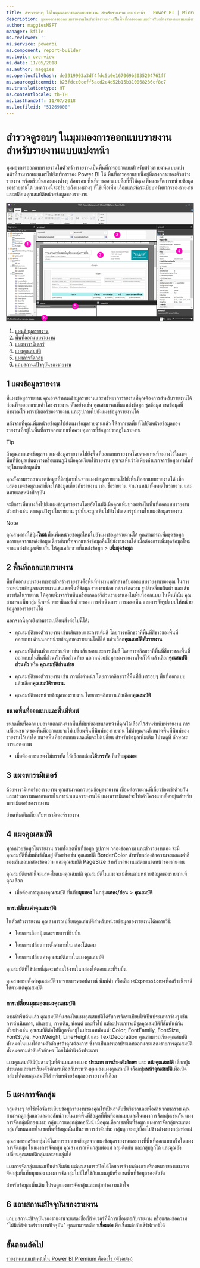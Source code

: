 ```yaml
---
title: สำรวจรอบๆ ได้ในมุมมองการออกแบบรายงาน สำหรับรายงานแบบแบ่งหน้า - Power BI | Microsoft Docs
description: มุมมองการออกแบบรายงานในตัวสร้างรายงานเป็นพื้นที่การออกแบบสำหรับสร้างรายงานแบบแบ่งหน้าที่สามารถเผยแพร่ไปยังบริการของ Power BI ได้
author: maggiesMSFT
manager: kfile
ms.reviewer: ''
ms.service: powerbi
ms.component: report-builder
ms.topic: overview
ms.date: 11/05/2018
ms.author: maggies
ms.openlocfilehash: de3919903a3df4fdc5b0e167069b3035204761ff
ms.sourcegitcommit: b23fdcc0ceff5acd2e4d52b15b310068236cf8c7
ms.translationtype: HT
ms.contentlocale: th-TH
ms.lasthandoff: 11/07/2018
ms.locfileid: "51269000"
---
```

# <a name="getting-around-in-report-design-view-for-paginated-reports"></a>สำรวจดูรอบๆ ในมุมมองการออกแบบรายงานสำหรับรายงานแบบแบ่งหน้า

มุมมองการออกแบบรายงานในตัวสร้างรายงานเป็นพื้นที่การออกแบบสำหรับสร้างรายงานแบบแบ่งหน้าที่สามารถเผยแพร่ไปยังบริการของ Power BI ได้ พื้นที่การออกแบบนี้อยู่ที่ตรงกลางของตัวสร้างรายงาน พร้อมริบบิ้นและแผงต่างๆ ล้อมรอบ พื้นที่การออกแบบคือที่ที่ให้คุณเพิ่มและจัดการหน่วยข้อมูลของรายงานได้ บทความนี้จะอธิบายถึงแผงต่างๆ ที่ใช้เพื่อเพิ่ม เลือกและจัดระเบียบทรัพยากรของรายงาน และเปลี่ยนคุณสมบัติหน่วยข้อมูลของรายงาน  

![มุมมองการออกแบบรายงานของตัวสร้างรายงาน](media/paginated-reports-report-design-view/power-bi-paginated-report-design-view.png)

1.  [แผนข้อมูลรายงาน](#report-data-pane) 
2.  [พื้นที่ออกแบบรายงาน](#report-design-surface)  
3.  [แผงพารามิเตอร์](#parameters-pane) 
4.  [แผงคุณสมบัติ](#properties-pane) 
5.  [แผงการจัดกลุ่ม](#grouping-pane) 
6.  [แถบสถานะปัจจุบันของรายงาน](#current-report-status-bar)  
  
## <a name="1-report-data-pane"></a>1 แผงข้อมูลรายงาน  
 ที่แผงข้อมูลรายงาน คุณอาจกำหนดข้อมูลรายงานและทรัพยากรรายงานที่คุณต้องการสำหรับรายงานได้ก่อนที่จะออกแบบเค้าโครงรายงาน ตัวอย่างเช่น คุณสามารถเพิ่มแหล่งข้อมูล ชุดข้อมูล เขตข้อมูลที่คำนวณไว้ พารามิเตอร์ของรายงาน และรูปภาพไปยังแผงข้อมูลรายงานได้  
  
 หลังจากที่คุณเพิ่มหน่วยข้อมูลไปยังแผงข้อมูลรายงานแล้ว ให้ลากเขตพื้นที่ไปยังหน่วยข้อมูลของรายงานที่อยู่ในพื้นที่การออกแบบเพื่อควบคุมการที่ข้อมูลปรากฏในรายงาน  
  
> [!TIP]  
>  ถ้าคุณลากเขตข้อมูลจากแผงข้อมูลรายงานไปยังพื้นที่ออกแบบรายงานโดยตรงแทนที่จะวางไว้ในเขตพื้นที่ข้อมูลเช่นตารางหรือแผนภูมิ เมื่อคุณเรียกใช้รายงาน คุณจะเห็นว่ามีเพียงค่าแรกจากข้อมูลเท่านั้นที่อยู่ในเขตข้อมูลนั้น  
  
 คุณยังสามารถลากเขตข้อมูลที่มีอยู่ภายในจากแผงข้อมูลรายงานไปยังพื้นที่ออกแบบรายงานได้ เมื่อแสดง เขตข้อมูลเหล่านี้จะให้ข้อมูลเกี่ยวกับรายงาน เช่น ชื่อรายงาน จำนวนหน้าทั้งหมดในรายงาน และหมายเลขหน้าปัจจุบัน  
  
 จะมีการเพิ่มบางสิ่งไปยังแผงข้อมูลรายงานโดยอัตโนมัติเมื่อคุณเพิ่มบางอย่างในพื้นที่ออกแบบรายงาน ตัวอย่างเช่น หากคุณฝังรูปในรายงาน รูปนั้นจะถูกเพิ่มไปยังโฟลเดอร์รูปภาพในแผงข้อมูลรายงาน  
  
> [!NOTE]  
>  คุณสามารถใช้ปุ่ม**ใหม่**เพื่อเพิ่มหน่วยข้อมูลใหม่ไปยังแผงข้อมูลรายงานได้ คุณสามารถเพิ่มชุดข้อมูลหลายชุดจากแหล่งข้อมูลเดียวกันหรือจากแหล่งข้อมูลอื่นไปยังรายงานได้ เมื่อต้องการเพิ่มชุดข้อมูลใหม่จากแหล่งข้อมูลเดียวกัน ให้คุณคลิกขวาที่แหล่งข้อมูล > **เพิ่มชุดข้อมูล**  
  
## <a name="2-report-design-surface"></a>2 พื้นที่ออกแบบรายงาน  
 พื้นที่ออกแบบรายงานของตัวสร้างรายงานคือพื้นที่ทำงานหลักสำหรับออกแบบรายงานของคุณ ในการวางหน่วยข้อมูลของรายงานเช่นเขตพื้นที่ข้อมูล รายงานย่อย กล่องข้อความ รูปสี่เหลี่ยมผืนผ้า และเส้นบรรทัดในรายงาน ให้คุณเพิ่มจากริบบิ้นหรือแกลลอรีส่วนรายงานลงในพื้นที่ออกแบบ ในพื้นที่นั้น คุณสามารถเพิ่มกลุ่ม นิพจน์ พารามิเตอร์ ตัวกรอง การดำเนินการ การมองเห็น และการจัดรูปแบบให้หน่วยข้อมูลของรายงานได้  
  
 นอกจากนี้คุณยังสามารถเปลี่ยนสิ่งต่อไปนี้ได้:  
  
-   คุณสมบัติของตัวรายงาน เช่นเส้นขอบและการเติมสี โดยการคลิกขวาที่พื้นที่สีขาวของพื้นที่ออกแบบ ด้านนอกหน่วยข้อมูลของรายงานใดก็ได้ แล้วเลือก**คุณสมบัติตัวรายงาน**  
  
-   คุณสมบัติส่วนหัวและส่วนท้าย เช่น เส้นขอบและการเติมสี โดยการคลิกขวาที่พื้นที่สีขาวของพื้นที่ออกแบบในพื้นที่ส่วนหัวหรือส่วนท้าย นอกหน่วยข้อมูลของรายงานใดก็ได้ แล้วเลือก**คุณสมบัติส่วนหัว** หรือ **คุณสมบัติส่วนท้าย**  
  
-   คุณสมบัติของตัวรายงาน เช่น การตั้งค่าหน้า โดยการคลิกขวาที่พื้นที่สีเทารอบๆ พื้นที่ออกแบบ แล้วเลือก**คุณสมบัติรายงาน**  
  
-   คุณสมบัติของหน่วยข้อมูลของรายงาน โดยการคลิกขวาแล้วเลือก**คุณสมบัติ**  
  
### <a name="design-surface-size-and-print-area"></a>ขนาดพื้นที่ออกแบบและพื้นที่พิมพ์  
ขนาดพื้นที่ออกแบบอาจแตกต่างจากพื้นที่พิมพ์ของขนาดหน้าที่คุณได้เลือกไว้สำหรับพิมพ์รายงาน การเปลี่ยนขนาดของพื้นที่ออกแบบจะไม่เปลี่ยนพื้นที่พิมพ์ของรายงาน ไม่ค่าคุณจะตั้งขนาดพื้นที่พิมพ์ของรายงานไว้เท่าใด ขนาดพื้นที่ออกแบบขนาดเต็มจะไม่เปลี่ยน สำหรับข้อมูลเพิ่มเติม โปรดดูที่ ลักษณะการแสดงภาพ 
  
- เมื่อต้องการแสดงไม้บรรทัด ให้เลือกกล่อง**ไม้บรรทัด** ที่แท็บ**มุมมอง**  
  
## <a name="3-parameters-pane"></a>3 แผงพารามิเตอร์  
 ด้วยพารามิเตอร์ของรายงาน คุณสามารถควบคุมข้อมูลรายงาน เชื่อมต่อรายงานที่เกี่ยวข้องเข้าด้วยกันและสร้างความหลากหลายในการนำเสนอรายงานได้ แผงพารามิเตอร์จะให้เค้าโครงแบบยืดหยุ่นสำหรับพารามิเตอร์ของรายงาน  
  
 อ่านเพิ่มเติมเกี่ยวกับพารามิเตอร์รายงาน   
  
## <a name="4-properties-pane"></a>4 แผงคุณสมบัติ
 ทุกหน่วยข้อมูลในรายงาน รวมทั้งเขตพื้นที่ข้อมูล รูปภาพ กล่องข้อความ และตัวรายงานเอง จะมีคุณสมบัติที่สัมพันธ์กันอยู่ ตัวอย่างเช่น คุณสมบัติ BorderColor สำหรับกล่องข้อความจะแสดงค่าสีของเส้นขอบกล่องข้อความ และคุณสมบัติ PageSize สำหรับรายงานแสดงขนาดหน้าของรายงาน  
  
 คุณสมบัติเหล่านี้จะแสดงในแผงคุณสมบัติ คุณสมบัติในแผงจะเปลี่ยนตามหน่วยข้อมูลของรายงานที่คุณเลือก  
  
- เมื่อต้องการดูแผงคุณสมบัติ ที่แท็บ**มุมมอง** ในกลุ่ม**แสดง/ซ่อน** > **คุณสมบัติ**  
  
### <a name="changing-property-values"></a>การเปลี่ยนค่าคุณสมบัติ  
 ในตัวสร้างรายงาน คุณสามารถเปลี่ยนคุณสมบัติสำหรับหน่วยข้อมูลของรายงานได้หลายวิธี:  
  
-   โดยการเลือกปุ่มและรายการที่ริบบิ้น  
  
-   โดยการเปลี่ยนการตั้งค่าภายในกล่องโต้ตอบ  
  
-   โดยการเปลี่ยนค่าคุณสมบัติภายในแผงคุณสมบัติ  
  
 คุณสมบัติที่ใช้บ่อยที่สุดจะพร้อมใช้งานในกล่องโต้ตอบและที่ริบบิ้น  
  
 คุณสามารถตั้งค่าคุณสมบัติจากรายการดรอปดาวน์ พิมพ์ค่า หรือเลือก`<Expression>`เพื่อสร้างนิพจน์ได้ตามแต่คุณสมบัติ  
  
### <a name="changing-the-properties-pane-view"></a>การเปลี่ยนมุมมองแผงคุณสมบัติ  
 ตามค่าเริ่มต้นแล้ว คุณสมบัติที่แสดงในแผงคุณสมบัติได้รับการจัดระเบียบให้เป็นประเภทกว้างๆ เช่น การดำเนินการ, เส้นขอบ, การเติม, ฟอนต์ และทั่วไป แต่ละประเภทจะมีชุดคุณสมบัติที่สัมพันธ์กัน ตัวอย่างเช่น คุณสมบัติต่อไปนี้ถูกจัดอยู่ในประเภทฟอนต์: Color, FontFamily, FontSize, FontStyle, FontWeight, LineHeight และ TextDecoration คุณสามารถเรียงคุณสมบัติทั้งหมดในแผงได้ตามตัวอักษรถ้าคุณต้องการ ซึ่งจะเป็นการเอาประเภทออกและแสดงรายการคุณสมบัติทั้งหมดตามลำดับตัวอักษร โดยไม่คำนึงถึงประเภท  
  
 แผงคุณสมบัติมีปุ่มสามปุ่มที่ด้านบนของแผง: **ประเภท** **การเรียงตัวอักษร** และ **หน้าคุณสมบัติ** เลือกปุ่มประเภทและการเรียงตัวอักษรเพื่อสลับระหว่างมุมมองแผงคุณสมบัติ เลือกปุ่ม**หน้าคุณสมบัติ**เพื่อเปิดกล่องโต้ตอบคุณสมบัติสำหรับหน่วยข้อมูลของรายงานที่เลือก  
  
  
## <a name="5-grouping-pane"></a>5 แผงการจัดกลุ่ม

 กลุ่มต่างๆ จะใช้เพื่อจัดระเบียบข้อมูลรายงานของคุณให้เป็นลำดับขั้นวิชวลและเพื่อคำนวณผลรวม คุณสามารถดูกลุ่มแถวและคอลัมน์ภายในเขตพื้นที่ข้อมูลที่พื้นที่ออกแบบและในแผงการจัดกลุ่มเช่นกัน แผงการจัดกลุ่มมีสองแผง: กลุ่มแถวและกลุ่มคอลัมน์ เมื่อคุณเลือกเขตพื้นที่ข้อมูล แผงการจัดกลุ่มจะแสดงกลุ่มทั้งหมดภายในเขตพื้นที่ข้อมูลนั้นเป็นรายการลำดับขั้น: กลุ่มลูกจะอยู่เยื้องไปข้างล่างของกลุ่มพ่อแม่  
  
 คุณสามารถสร้างกลุ่มได้โดยการลากเขตข้อมูลจากแผงข้อมูลรายงานและวางที่พื้นที่ออกแบบหรือในแผงการจัดกลุ่ม ในแผงการจัดกลุ่ม คุณสามารถเพิ่มกลุ่มพ่อแม่ กลุ่มติดกัน และกลุ่มลูกได้ และคุณยังเปลี่ยนคุณสมบัติกลุ่มและลบกลุ่มได้  
  
 แผงการจัดกลุ่มแสดงเป็นค่าเริ่มต้น แต่คุณสามารถปิดได้โดยการล้างกล่องกาเครื่องหมายของแผงการจัดกลุ่มที่แท็บมุมมอง แผงการจัดกลุ่มไม่มีให้ใช้กับแผนภูมิหรือเขตพื้นที่ข้อมูลของตัววัด  
  
 สำหรับข้อมูลเพิ่มเติม โปรดดูแผงการจัดกลุ่มและกลุ่มทำความเข้าใจ  
  
## <a name="6-current-report-status-bar"></a>6 แถบสถานะปัจจุบันของรายงาน

แถบบสถานะปัจจุบันของรายงานจะแสดงชื่อเซิร์ฟเวอร์ที่มีการเชื่อมต่อกับรายงาน หรือแสดงข้อความ "ไม่มีเซิร์ฟเวอร์รายงานปัจจุบัน" คุณสามารถเลือก**เชื่อมต่อ**เพื่อเชื่อมต่อกับเซิร์ฟเวอร์ได้

## <a name="next-steps"></a>ขั้นตอนถัดไป

[รายงานแบบแบ่งหน้าใน Power BI Premium คืออะไร (ตัวอย่าง)](paginated-reports-report-builder-power-bi.md) 

  
  

